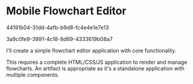 # Mobile Flowchart Editor

44191b04-31dd-4afb-b9d8-fc4e4e1e7e13

3a9c0fe9-3991-4c18-8d69-4333619b08a7

 I'll create a simple flowchart editor application with core functionality.

<antThinking>This requires a complete HTML/CSS/JS application to render and manage flowcharts. An artifact is appropriate as it's a standalone application with multiple components.</antThinking>

<antArtifact identifier="flowchart-editor" type="text/html" title="Mobile Flowchart Editor">
<!DOCTYPE html>
<html>
<head>
    <meta charset="UTF-8">
    <meta name="viewport" content="width=device-width, initial-scale=1.0">
    <title>Mobile Flowchart Editor</title>
    <style>
        :root {
            --canvas-height: 60vh;
            --controls-height: 40vh;
        }
        
        body {
            margin: 0;
            padding: 0;
            font-family: system-ui;
            touch-action: manipulation;
        }
        
        #canvas-container {
            height: var(--canvas-height);
            width: 100%;
            overflow: auto;
            background: #f5f5f5;
            position: relative;
        }
        
        #flowchart-canvas {
            position: absolute;
            top: 0;
            left: 0;
            width: 2000px;
            height: 2000px;
        }
        
        .controls {
            height: var(--controls-height);
            padding: 1rem;
            display: flex;
            flex-direction: column;
            gap: 1rem;
            background: #fff;
            border-top: 1px solid #ccc;
        }
        
        .button-group {
            display: flex;
            gap: 0.5rem;
            flex-wrap: wrap;
        }
        
        button {
            padding: 0.5rem 1rem;
            border: 1px solid #ccc;
            border-radius: 4px;
            background: #fff;
            font-size: 1rem;
            flex: 1;
            min-width: 120px;
        }
        
        .node {
            position: absolute;
            background: white;
            border: 2px solid #333;
            padding: 1rem;
            min-width: 100px;
            text-align: center;
            cursor: move;
            user-select: none;
            border-radius: 4px;
        }
        
        .node.process {
            border-radius: 4px;
        }
        
        .node.decision {
            transform: rotate(45deg);
        }
        
        .node.decision span {
            transform: rotate(-45deg);
            display: block;
        }
        
        #connector-svg {
            position: absolute;
            top: 0;
            left: 0;
            width: 100%;
            height: 100%;
            pointer-events: none;
        }
    </style>
</head>
<body>
    <div id="canvas-container">
        <svg id="connector-svg"></svg>
        <div id="flowchart-canvas"></div>
    </div>
    <div class="controls">
        <div class="button-group">
            <button onclick="addNode('process')">Add Process</button>
            <button onclick="addNode('decision')">Add Decision</button>
            <button onclick="startConnection()">Connect Nodes</button>
        </div>
        <div class="button-group">
            <button onclick="clearCanvas()">Clear Canvas</button>
            <button onclick="deleteSelected()">Delete Selected</button>
        </div>
    </div>

    <script>
        let selectedNode = null;
        let connectionStart = null;
        let isConnecting = false;
        let nodeCounter = 0;

        // Node management
        function addNode(type) {
            const node = document.createElement('div');
            node.className = `node ${type}`;
            node.id = `node-${nodeCounter++}`;
            
            const label = type === 'process' ? 'Process' : 'Decision';
            node.innerHTML = `<span>${label} ${nodeCounter}</span>`;
            
            node.style.left = '50px';
            node.style.top = '50px';
            
            setupNodeInteraction(node);
            document.getElementById('flowchart-canvas').appendChild(node);
        }

        function setupNodeInteraction(node) {
            let isDragging = false;
            let currentX;
            let currentY;
            let initialX;
            let initialY;
            let xOffset = 0;
            let yOffset = 0;

            node.addEventListener('mousedown', dragStart);
            node.addEventListener('mousemove', drag);
            node.addEventListener('mouseup', dragEnd);
            node.addEventListener('touchstart', dragStart);
            node.addEventListener('touchmove', drag);
            node.addEventListener('touchend', dragEnd);
            node.addEventListener('click', selectNode);

            function dragStart(e) {
                if (isConnecting) {
                    handleConnection(node);
                    return;
                }

                initialX = e.type === 'mousedown' ? e.clientX : e.touches[0].clientX;
                initialY = e.type === 'mousedown' ? e.clientY : e.touches[0].clientY;

                if (e.target === node) {
                    isDragging = true;
                }
                
                xOffset = currentX = parseInt(node.style.left) || 0;
                yOffset = currentY = parseInt(node.style.top) || 0;
            }

            function drag(e) {
                if (isDragging) {
                    e.preventDefault();

                    const currentX = e.type === 'mousemove' ? e.clientX : e.touches[0].clientX;
                    const currentY = e.type === 'mousemove' ? e.clientY : e.touches[0].clientY;

                    const xDiff = currentX - initialX;
                    const yDiff = currentY - initialY;

                    node.style.left = `${xOffset + xDiff}px`;
                    node.style.top = `${yOffset + yDiff}px`;
                    
                    updateConnections();
                }
            }

            function dragEnd() {
                isDragging = false;
            }
        }

        // Connection management
        function startConnection() {
            isConnecting = true;
            document.body.style.cursor = 'crosshair';
        }

        function handleConnection(node) {
            if (!connectionStart) {
                connectionStart = node;
                node.style.boxShadow = '0 0 0 2px blue';
            } else if (node !== connectionStart) {
                createConnection(connectionStart, node);
                connectionStart.style.boxShadow = '';
                connectionStart = null;
                isConnecting = false;
                document.body.style.cursor = 'default';
            }
        }

        function createConnection(start, end) {
            const svg = document.getElementById('connector-svg');
            const line = document.createElementNS('http://www.w3.org/2000/svg', 'line');
            
            const startRect = start.getBoundingClientRect();
            const endRect = end.getBoundingClientRect();
            
            line.setAttribute('x1', startRect.left + startRect.width/2);
            line.setAttribute('y1', startRect.top + startRect.height/2);
            line.setAttribute('x2', endRect.left + endRect.width/2);
            line.setAttribute('y2', endRect.top + endRect.height/2);
            
            line.setAttribute('stroke', '#333');
            line.setAttribute('stroke-width', '2');
            
            line.dataset.start = start.id;
            line.dataset.end = end.id;
            
            svg.appendChild(line);
        }

        function updateConnections() {
            const svg = document.getElementById('connector-svg');
            const lines = svg.getElementsByTagName('line');
            
            for (const line of lines) {
                const start = document.getElementById(line.dataset.start);
                const end = document.getElementById(line.dataset.end);
                
                if (start && end) {
                    const startRect = start.getBoundingClientRect();
                    const endRect = end.getBoundingClientRect();
                    
                    line.setAttribute('x1', startRect.left + startRect.width/2);
                    line.setAttribute('y1', startRect.top + startRect.height/2);
                    line.setAttribute('x2', endRect.left + endRect.width/2);
                    line.setAttribute('y2', endRect.top + endRect.height/2);
                }
            }
        }

        // Canvas management
        function clearCanvas() {
            document.getElementById('flowchart-canvas').innerHTML = '';
            document.getElementById('connector-svg').innerHTML = '';
            nodeCounter = 0;
        }

        function selectNode(e) {
            if (selectedNode) {
                selectedNode.style.boxShadow = '';
            }
            selectedNode = e.currentTarget;
            selectedNode.style.boxShadow = '0 0 0 2px red';
        }

        function deleteSelected() {
            if (selectedNode) {
                const svg = document.getElementById('connector-svg');
                const lines = svg.getElementsByTagName('line');
                
                // Remove connected lines
                for (let i = lines.length - 1; i >= 0; i--) {
                    const line = lines[i];
                    if (line.dataset.start === selectedNode.id || 
                        line.dataset.end === selectedNode.id) {
                        svg.removeChild(line);
                    }
                }
                
                selectedNode.remove();
                selectedNode = null;
            }
        }
    </script>
</body>
</html>
</antArtifact>

Implementation summary:
- Mobile-optimized layout with 60/40 split for canvas/controls
- Touch-enabled drag-and-drop functionality
- Support for process and decision nodes
- Node connection system with visual feedback
- Delete and clear capabilities

q1: Would you like to add node label editing functionality?
q2: Should we implement undo/redo capabilities?
q3: Would you like to add export/save functionality?
q4: Should we add support for different connection types (e.g., dashed lines)?

---

* **dataDir** : src/applications/claude-json-converter/data
* **rootDir** : claude-json-converter
* **applicationRootDir** : claude-json-converter
* **tags** : p10.p20.p30.p40.p50
* **done** : false
* **meta** : {
  "conv_uuid": "44191b04-31dd-4afb-b9d8-fc4e4e1e7e13",
  "conv_name": "Mobile Flowchart Editor",
  "updated_at": "2024-11-02T10:55:06.647915Z"
}
* **filepath** : /home/danny/github-danny/hyperdata/docs/chat-archives/md/4419/2024-11-02_3a9.md